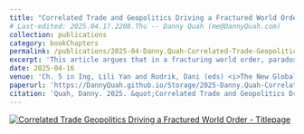 ```yaml
---
title: "Correlated Trade and Geopolitics Driving a Fractured World Order"
# Last-edited: 2025.04.17.2208.Thu -- Danny Quah (me@DannyQuah.com)
collection: publications
category: bookChapters
permalink: /publications/2025-04-Danny.Quah-Correlated-Trade-Geopolitics-Fractured-Order-NEO/
excerpt: 'This article argues that in a fracturing world order, paradoxically, geopolitics and trade align.  It is, thus, a fallacy that geopolitics and economics provide a balance through working in opposition in a fragmenting global economy.'
date: 2025-04-16
venue: 'Ch. 5 in Ing, Lili Yan and Rodrik, Dani (eds) <i>The New Global Economic Order</i>'
paperurl: 'https://DannyQuah.github.io/Storage/2025-Danny.Quah-Correlated-Trade-Geopolitics-Fractured-Order-NEO.pdf'
citation: 'Quah, Danny. 2025. &quot;Correlated Trade and Geopolitics Driving a Fractured World Order.&quot; in Ing, Lili Yan and Rodrik, Dani (eds.) <i>The New Global Economic Order</i>.'
---
```

[<img src="https://DannyQuah.github.io/Storage/2025-Danny.Quah-Correlated-Trade-Geopolitics-Fractured-Order-NEO-titlepage.png" alt = "Correlated Trade Geopolitics Driving a Fractured World Order - Titlepage"/>](https://DannyQuah.github.io/Storage/2025-Danny.Quah-Correlated-Trade-Geopolitics-Fractured-Order-NEO.pdf)

